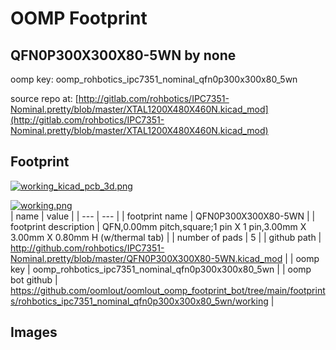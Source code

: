 # OOMP Footprint  
## QFN0P300X300X80-5WN  by none  
  
oomp key: oomp_rohbotics_ipc7351_nominal_qfn0p300x300x80_5wn  
  
source repo at: [http://gitlab.com/rohbotics/IPC7351-Nominal.pretty/blob/master/XTAL1200X480X460N.kicad_mod](http://gitlab.com/rohbotics/IPC7351-Nominal.pretty/blob/master/XTAL1200X480X460N.kicad_mod)  
## Footprint  
  
[![working_kicad_pcb_3d.png](working_kicad_pcb_3d_600.png)](working_kicad_pcb_3d.png)  
  
[![working.png](working_600.png)](working.png)  
| name | value | 
| --- | --- | 
| footprint name | QFN0P300X300X80-5WN | 
| footprint description | QFN,0.00mm pitch,square;1 pin X 1 pin,3.00mm X 3.00mm X 0.80mm H (w/thermal tab) | 
| number of pads | 5 | 
| github path | http://github.com/rohbotics/IPC7351-Nominal.pretty/blob/master/QFN0P300X300X80-5WN.kicad_mod | 
| oomp key | oomp_rohbotics_ipc7351_nominal_qfn0p300x300x80_5wn | 
| oomp bot github | https://github.com/oomlout/oomlout_oomp_footprint_bot/tree/main/footprints/rohbotics_ipc7351_nominal_qfn0p300x300x80_5wn/working | 
## Images  
